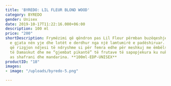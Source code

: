 ```yaml
---
title: 'BYREDO: LIL FLEUR BLOND WOOD'
category: BYREDO
gender: Unisex
date: 2019-10-17T11:22:16.000+06:00
description: 100 ml
price: "200"
shortDescription: Frymëzimi që qëndron pas Lil Fleur përmban buzëqeshjet në netët
  e gjata nën yje dhe lotët e derdhur nga një lamtumirë e padëshiruar. Është një aromë
  që rizgjon ndjesi të ndryshme si për femra edhe për meshkuj me ëmbëlsinë e trëndafilit
  të Damaskut dhe me “gjembat pikantë” të frutave të sapopjekura ku nuk mund të mungojë
  as shafrani dhe mandarina. **100ml-EDP-UNISEX**
productID: "18"
images:
- image: "/uploads/byredo-5.png"

---
```

